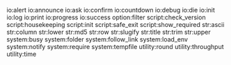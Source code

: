 io:alert
io:announce
io:ask
io:confirm
io:countdown
io:debug
io:die
io:init
io:log
io:print
io:progress
io:success
option:filter
script:check_version
script:housekeeping
script:init
script:safe_exit
script:show_required
str:ascii
str:column
str:lower
str:md5
str:row
str:slugify
str:title
str:trim
str:upper
system:busy
system:folder
system:follow_link
system:load_env
system:notify
system:require
system:tempfile
utility:round
utility:throughput
utility:time
